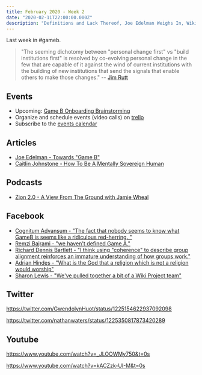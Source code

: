 ```yaml
---
title: February 2020 - Week 2
date: "2020-02-11T22:00:00.000Z"
description: "Definitions and Lack Thereof, Joe Edelman Weighs In, Wiki Project Team"
---
```


Last week in #gameb.

> "The seeming dichotomy between "personal change first" vs "build institutions first" is resolved by co-evolving personal change in the few that are capable of it against the wind of current institutions with the building of new institutions that send the signals that enable others to make those changes."
> -- [Jim Rutt](https://web.facebook.com/groups/1447251258838263/permalink/2590684711161573/)

## Events

- Upcoming: [Game B Onboarding Brainstorming](https://trello.com/c/AtVsE29M/106-game-b-onboarding-brainstorming-session)
- Organize and schedule events (video calls) on [trello](https://trello.com/b/gVg4P7Pv/game-b-coffee-house)
- Subscribe to the [events calendar](https://trello.com/calendar/5551eeba1b1e4b7e7692a6cc/5bd62f49bc58b61962abeb3f/f12e9cc67c397305da96ecef0a788396.ics)

## Articles

- [Joe Edelman - Towards "Game B"](https://medium.com/what-to-build/towards-game-b-64604a22c263)
- [Caitlin Johnstone - How To Be A Mentally Sovereign Human](https://medium.com/@caityjohnstone/how-to-be-a-mentally-sovereign-human-d42f496c617)

## Podcasts

- [Zion 2.0 - A View From The Ground with Jamie Wheal](https://www.zionpod.me/blog/40)

## Facebook

- [Cognitum Advansum - "The fact that nobody seems to know what GameB is seems like a ridiculous red-herring. "](https://web.facebook.com/groups/1447251258838263/permalink/2590179887878722/)
- [Remzi Bajrami - "we haven't defined Game A."](https://web.facebook.com/groups/1447251258838263/permalink/2592535027643208/)
- [Richard Dennis Bartlett - "I think using "coherence" to describe group alignment reinforces an immature understanding of how groups work."](https://web.facebook.com/groups/1447251258838263/permalink/2593846047512106/)
- [Adrian Hindes - "What is the God that a religion which is not a religion would worship"](https://web.facebook.com/groups/1447251258838263/permalink/2590548871175157/)
- [Sharon Lewis - "We've pulled together a bit of a Wiki Project team"](https://web.facebook.com/groups/1447251258838263/permalink/2591696551060389/)

## Twitter

https://twitter.com/GwendolynHuot/status/1225154622937092098

https://twitter.com/nathanwaters/status/1225350817873420289

## Youtube

https://www.youtube.com/watch?v=_JLOOWMy750&t=0s

https://www.youtube.com/watch?v=kACZzk-UI-M&t=0s
